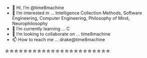 - 👋 Hi, I’m @time8machine
- 👀 I’m interested in ... Intelligence Collection Methods, Software Engineering, Computer Engineering, Philosophy of Mind, Neurophilosophy
- 🌱 I’m currently learning ... C
- 💞️ I’m looking to collaborate on ... time8machine
- 📫 How to reach me ... drake@time8machine 
     
<!--- 
qua·li·a/time8machine is a ✨ special ✨ repository because its `README.md` (this file) appears on your GitHub profile.
You can click the Preview link to take a look at your changes.
--->           
☆☆☆☆☆☆☆☆☆☆☆☆☆☆☆☆☆☆☆☆☆☆☆
